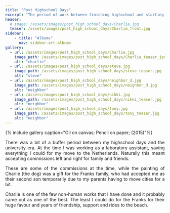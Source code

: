 ```yaml
---
title: "Post Highschool Days"
excerpt: "The period of work between finishing highschool and starting my Univesity adventures; (2015)"
header:
  # image: /assets/images/post_high_school_days/Charlie.jpg
  teaser: /assets/images/post_high_school_days/Charlie_front.jpg
sidebar:
    - title: "Albums"
      nav: sidebar-art-albums
gallery:
  - url: /assets/images/post_high_school_days/Charlie.jpg
    image_path: /assets/images/post_high_school_days/Charlie_teaser.jpg
    alt: "charlie"
  - url: /assets/images/post_high_school_days/steve.jpg
    image_path: /assets/images/post_high_school_days/steve_teaser.jpg
    alt: "steve"
  - url: /assets/images/post_high_school_days/neighbor_d.jpg
    image_path: /assets/images/post_high_school_days/neighbor_d.jpg
    alt: "neighbor"
  - url: /assets/images/post_high_school_days/nikki.jpg
    image_path: /assets/images/post_high_school_days/nikki_teaser.jpg
    alt: "neighbor"
  - url: /assets/images/post_high_school_days/tony.jpg
    image_path: /assets/images/post_high_school_days/tony_teaser.jpg
    alt: "neighbor"
---
```


{% include gallery caption="Oil on canvas; Pencil on paper; (2015)"%}


<p align = "justify">There was a bit of a buffer period between my highschool days and the university era. At the time I was working as a laboratory assistant, saving everything I could for my move to the Netherlands. Naturally this meant accepting commissions left and right for family and friends.</p>

<p align = "justify">These are some of the commissions at the time, while the painting of Charlie (the dog) was a gift for the Franks family, who had accepted me as their second son temporarily due to my parents having to move cities for a bit.</p>

<p align = "justify">Charlie is one of the few non-human works that I have done and it probably came out as one of the best. The least I could do for the Franks for their huge favour and years of friendship, support and rides to the beach.</p>




